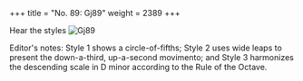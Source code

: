 +++
title = "No. 89: Gj89"
weight = 2389
+++

Hear the styles
![Gj89](/img/089DurDimM.jpg)

Editor's notes: Style 1 shows a circle-of-fifths; Style 2 uses wide leaps to present the down-a-third, up-a-second movimento; and Style 3 harmonizes the descending scale in D minor according to the Rule of the Octave.
